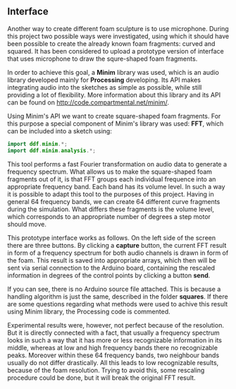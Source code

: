 ## Interface

Another way to create different foam sculpture is to use microphone. During this project two possible ways were investigated, using which it should have been possible to create the already known foam fragments: curved and squared. It has been considered to upload a prototype version of interface that uses microphone to draw the squre-shaped foam fragments.

In order to achieve this goal, a **Minim** library was used, which is an audio library developed mainly for **Processing** developing. Its API makes integrating audio into the sketches as simple as possible, while still providing a lot of flexibility. More information about this library and its API can be found on http://code.compartmental.net/minim/.

Using Minim's API we want to create square-shaped foam fragments. For this purpose a special component of Minim's library was used: **FFT**, which can be included into a sketch using:
```java
import ddf.minim.*;
import ddf.minim.analysis.*;
```
This tool performs a fast Fourier transformation on audio data to generate a frequency spectrum. What allows us to make the square-shaped foam fragments out of it, is that FFT groups each individual frequence into an appropriate frequency band. Each band has its volume level. In such a way it is possible to adapt this tool to the purposes of this project. Having in general 64 frequency bands, we can create 64 different curve fragments during the simulation. What differs these fragments is the volume level, which corresponds to an appropriate number of degrees a step motor should move.

This prototype interface works as follows. On the left side of the screen there are three buttons. By clicking a **capture** button, the current FFT result in form of a frequency spectrum for both audio channels is drawn in form of the foam. This result is saved into appropriate arrays, which then will be sent via serial connection to the Arduino board, containing the rescaled information in degrees of the control points by clicking a button **send**.

If you can see, there is no Arduino source file attached. This is because a handling algorithm is just the same, described in the folder **squares**. If there are some questions regarding what methods were used to achive this result using Minim library, the Processing code is commented.

Experimental results were, however, not perfect because of the resolution. But it is directly connected with a fact, that usually a frequency spectrum looks in such a way that it has more or less recognizable information in its middle, whereas at low and high frequency bands there no recognizable peaks. Moreover within these 64 frequency bands, two neighbour bands usually do not differ drastically. All this leads to low recognizable results, because of the foam resolution. Trying to avoid this, some rescaling procedure could be done, but it will break the original FFT result.
